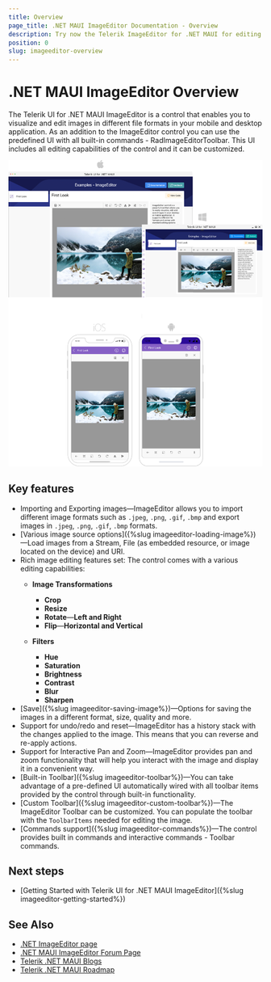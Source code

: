 ```yaml
---
title: Overview
page_title: .NET MAUI ImageEditor Documentation - Overview
description: Try now the Telerik ImageEditor for .NET MAUI for editing and saving images in your mobile and desktop applications.
position: 0
slug: imageeditor-overview
---
```


# .NET MAUI ImageEditor Overview

The Telerik UI for .NET MAUI ImageEditor is a control that enables you to visualize and edit images in different file formats in your mobile and desktop application. As an addition to the ImageEditor control you can use the predefined UI with all built-in commands - RadImageEditorToolbar. This UI includes all editing capabilities of the control and it can be customized.

![.NET MAUI ImageEditor Overview](images/imageeditor-overview.png "ImageEditor Overview")

## Key features

* Importing and Exporting images&mdash;ImageEditor allows you to import different image formats such as `.jpeg`, `.png`, `.gif`, `.bmp` and export images in `.jpeg`, `.png`, `.gif`, `.bmp` formats.
* [Various image source options]({%slug imageeditor-loading-image%})&mdash;Load images from a Stream, File (as embedded resource, or image located on the device) and URI.
* Rich image editing features set: The control comes with a various editing capabilities: 
	* **Image Transformations**
		* **Crop**
		* **Resize**
		* **Rotate**&mdash;**Left and Right**
		* **Flip**&mdash;**Horizontal and Vertical**
	
	* **Filters**
		* **Hue**
		* **Saturation**
		* **Brightness**
		* **Contrast**
		* **Blur**
		* **Sharpen**
* [Save]({%slug imageeditor-saving-image%})&mdash;Options for saving the images in a different format, size, quality and more.
* Support for undo/redo and reset&mdash;ImageEditor has a history stack with the changes applied to the image. This means that you can reverse and re-apply actions.
* Support for Interactive Pan and Zoom&mdash;ImageEditor provides pan and zoom functionality that will help you interact with the image and display it in a convenient way.
* [Built-in Toolbar]({%slug imageeditor-toolbar%})&mdash;You can take advantage of a pre-defined UI automatically wired with all toolbar items provided by the control through built-in functionality.
* [Custom Toolbar]({%slug imageeditor-custom-toolbar%})&mdash;The ImageEditor Toolbar can be customized. You can populate the toolbar with the `ToolbarItems` needed for editing the image.
* [Commands support]({%slug imageeditor-commands%})&mdash;The control provides built in commands and interactive commands - Toolbar commands.

## Next steps

- [Getting Started with Telerik UI for .NET MAUI ImageEditor]({%slug imageeditor-getting-started%})

## See Also

- [.NET ImageEditor page](https://www.telerik.com/maui-ui/imageeditor)
- [.NET MAUI ImageEditor Forum Page](https://www.telerik.com/forums/maui?tagId=1781)
- [Telerik .NET MAUI Blogs](https://www.telerik.com/blogs/mobile-net-maui)
- [Telerik .NET MAUI Roadmap](https://www.telerik.com/support/whats-new/maui-ui/roadmap)
